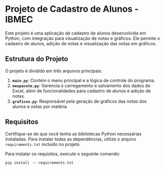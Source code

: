 # Projeto de Cadastro de Alunos - IBMEC

Este projeto é uma aplicação de cadastro de alunos desenvolvida em Python, com integração para visualização de notas e gráficos. Ele permite o cadastro de alunos, adição de notas e visualização das notas em gráficos.

## Estrutura do Projeto

O projeto é dividido em três arquivos principais:

1. **`main.py`**: Contém o menu principal e a lógica de controle do programa.
2. **`meupacote.py`**: Gerencia o carregamento e salvamento dos dados do Excel, além de funcionalidades para cadastro de alunos e adição de notas.
3. **`graficos.py`**: Responsável pela geração de gráficos das notas dos alunos e notas por matéria.

## Requisitos

Certifique-se de que você tenha as bibliotecas Python necessárias instaladas. Para instalar todas as dependências, utilize o arquivo `requirements.txt` incluído no projeto.

Para instalar os requisitos, execute o seguinte comando:

```sh
pip install -r requirements.txt
